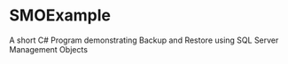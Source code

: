 # SMOExample
A short C# Program demonstrating Backup and Restore using SQL Server Management Objects
